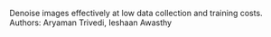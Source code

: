 Denoise images effectively at low data collection and training costs. 
Authors: Aryaman Trivedi, Ieshaan Awasthy
